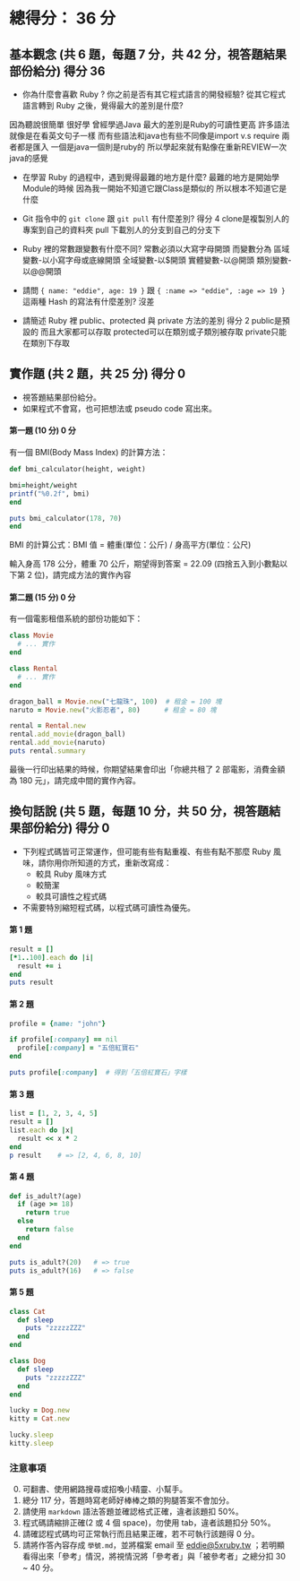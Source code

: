 # 總得分： 36 分

## 基本觀念 (共 6 題，每題 7 分，共 42 分，視答題結果部份給分) 得分 36

* 你為什麼會喜歡 Ruby ? 你之前是否有其它程式語言的開發經驗? 從其它程式語言轉到 Ruby 之後，覺得最大的差別是什麼?

因為聽說很簡單 很好學
曾經學過Java
最大的差別是Ruby的可讀性更高 許多語法就像是在看英文句子一樣
而有些語法和java也有些不同像是import v.s require
兩者都是匯入 一個是java一個則是ruby的
所以學起來就有點像在重新REVIEW一次java的感覺

* 在學習 Ruby 的過程中，遇到覺得最難的地方是什麼?
最難的地方是開始學Module的時候
因為我一開始不知道它跟Class是類似的
所以根本不知道它是什麼


* Git 指令中的 `git clone` 跟 `git pull` 有什麼差別?  得分 4
clone是複製別人的專案到自己的資料夾
pull 下載別人的分支到自己的分支下

* Ruby 裡的常數跟變數有什麼不同?
常數必須以大寫字母開頭
而變數分為
區域變數-以小寫字母或底線開頭
全域變數-以$開頭
實體變數-以@開頭
類別變數-以@@開頭


* 請問 `{ name: "eddie", age: 19 }` 跟 `{ :name => "eddie", :age => 19 }` 這兩種 Hash 的寫法有什麼差別?
沒差

* 請簡述 Ruby 裡 public、protected 與 private 方法的差別 得分 2
public是預設的 而且大家都可以存取
protected可以在類別或子類別被存取
private只能在類別下存取




## 實作題 (共 2 題，共 25 分) 得分 0

* 視答題結果部份給分。
* 如果程式不會寫，也可把想法或 pseudo code 寫出來。

#### 第一題 (10 分)  0 分

有一個 BMI(Body Mass Index) 的計算方法：

```ruby
def bmi_calculator(height, weight)

bmi=height/weight
printf("%0.2f", bmi)
end

puts bmi_calculator(178, 70)
end

```

BMI 的計算公式：BMI 值 = 體重(單位：公斤) / 身高平方(單位：公尺)

輸入身高 178 公分，體重 70 公斤，期望得到答案 = 22.09 (四捨五入到小數點以下第 2 位)，請完成方法的實作內容

#### 第二題 (15 分) 0 分

有一個電影租借系統的部份功能如下：

```ruby
class Movie
  # ... 實作
end

class Rental
  # ... 實作
end

dragon_ball = Movie.new("七龍珠", 100)  # 租金 = 100 塊
naruto = Movie.new("火影忍者", 80)      # 租金 = 80 塊

rental = Rental.new
rental.add_movie(dragon_ball)
rental.add_movie(naruto)
puts rental.summary
```

最後一行印出結果的時候，你期望結果會印出「你總共租了 2 部電影，消費金額為 180 元」，請完成中間的實作內容。

## 換句話說 (共 5 題，每題 10 分，共 50 分，視答題結果部份給分) 得分 0

* 下列程式碼皆可正常運作，但可能有些有點重複、有些有點不那麼 Ruby 風味，請你用你所知道的方式，重新改寫成：
  * 較具 Ruby 風味方式
  * 較簡潔
  * 較具可讀性之程式碼
* 不需要特別縮短程式碼，以程式碼可讀性為優先。

#### 第 1 題

```ruby
result = []
[*1..100].each do |i|
  result += i
end
puts result
```

#### 第 2 題

```ruby
profile = {name: "john"}

if profile[:company] == nil
  profile[:company] = "五倍紅寶石"
end

puts profile[:company]  # 得到「五倍紅寶石」字樣
```

#### 第 3 題

```ruby
list = [1, 2, 3, 4, 5]
result = []
list.each do |x|
  result << x * 2
end
p result    # => [2, 4, 6, 8, 10]
```

#### 第 4 題

```ruby
def is_adult?(age)
  if (age >= 18)
    return true
  else
    return false
  end
end

puts is_adult?(20)   # => true
puts is_adult?(16)   # => false
```

#### 第 5 題

```ruby
class Cat
  def sleep
    puts "zzzzzZZZ"
  end
end

class Dog
  def sleep
    puts "zzzzzZZZ"
  end
end

lucky = Dog.new
kitty = Cat.new

lucky.sleep
kitty.sleep
```

### 注意事項

0. 可翻書、使用網路搜尋或招喚小精靈、小幫手。
1. 總分 117 分，答題時寫老師好棒棒之類的狗腿答案不會加分。
2. 請使用 `markdown` 語法答題並確認格式正確，違者該題扣 50%。
3. 程式碼請縮排正確(2 或 4 個 space)，勿使用 tab，違者該題扣分 50%。
4. 請確認程式碼均可正常執行而且結果正確，若不可執行該題得 0 分。
5. 請將作答內容存成 `學號.md`，並將檔案 email 至 eddie@5xruby.tw ；若明顯看得出來「參考」情況，將視情況將「參考者」與「被參考者」之總分扣 30 ~ 40 分。
